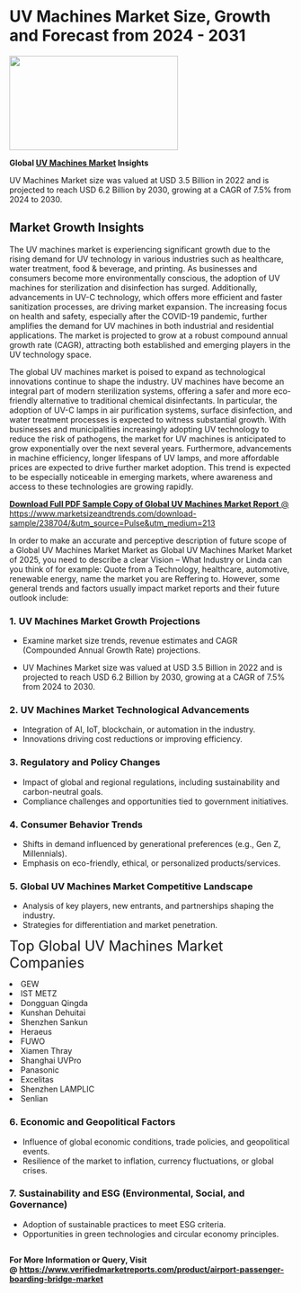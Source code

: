 <H1>UV Machines Market Size, Growth and Forecast from 2024 - 2031</H1><img class="aligncenter size-medium wp-image-584254" src="https://thirdeyenews.in/wp-content/uploads/2024/09/Global-Market-Research-300x168.jpeg" alt="" width="300" height="168" /><p><strong>Global&nbsp;<a href="https://www.marketsizeandtrends.com/download-sample/238704/&amp;utm_source=Pulse&amp;utm_medium=213">UV Machines Market</a> Insights</strong></p><p>UV Machines Market size was valued at USD 3.5 Billion in 2022 and is projected to reach USD 6.2 Billion by 2030, growing at a CAGR of 7.5% from 2024 to 2030.</p><p><h2>Market Growth Insights</h2> <p>The UV machines market is experiencing significant growth due to the rising demand for UV technology in various industries such as healthcare, water treatment, food & beverage, and printing. As businesses and consumers become more environmentally conscious, the adoption of UV machines for sterilization and disinfection has surged. Additionally, advancements in UV-C technology, which offers more efficient and faster sanitization processes, are driving market expansion. The increasing focus on health and safety, especially after the COVID-19 pandemic, further amplifies the demand for UV machines in both industrial and residential applications. The market is projected to grow at a robust compound annual growth rate (CAGR), attracting both established and emerging players in the UV technology space.</p> <p><a href="#sample-download"></a></p> <p>The global UV machines market is poised to expand as technological innovations continue to shape the industry. UV machines have become an integral part of modern sterilization systems, offering a safer and more eco-friendly alternative to traditional chemical disinfectants. In particular, the adoption of UV-C lamps in air purification systems, surface disinfection, and water treatment processes is expected to witness substantial growth. With businesses and municipalities increasingly adopting UV technology to reduce the risk of pathogens, the market for UV machines is anticipated to grow exponentially over the next several years. Furthermore, advancements in machine efficiency, longer lifespans of UV lamps, and more affordable prices are expected to drive further market adoption. This trend is expected to be especially noticeable in emerging markets, where awareness and access to these technologies are growing rapidly.</p> <p><a href="#get-more"></p><p><span class=""><strong>Download Full PDF Sample Copy of Global UV Machines Market Report</strong> @ <a href="https://www.marketsizeandtrends.com/download-sample/238704/&amp;utm_source=Pulse&amp;utm_medium=213" target="_blank">https://www.marketsizeandtrends.com/download-sample/238704/&amp;utm_source=Pulse&amp;utm_medium=213</a></span></p><p>In order to make an accurate and perceptive description of future scope of a Global&nbsp;UV Machines Market Market as Global&nbsp;UV Machines Market Market of 2025, you need to describe a clear Vision &ndash; What Industry or Linda can you think of for example: Quote from a Technology, healthcare, automotive, renewable energy, name the market you are Reffering to. However, some general trends and factors usually impact market reports and their future outlook include:</p><h3>1.&nbsp;<strong>UV Machines Market Growth Projections</strong></h3><ul><li>Examine market size trends, revenue estimates and CAGR (Compounded Annual Growth Rate) projections.</li><li><p>UV Machines Market size was valued at USD 3.5 Billion in 2022 and is projected to reach USD 6.2 Billion by 2030, growing at a CAGR of 7.5% from 2024 to 2030.</p></li></ul><h3>2.&nbsp;<strong>UV Machines Market Technological Advancements</strong></h3><ul><li>Integration of AI, IoT, blockchain, or automation in the industry.</li><li>Innovations driving cost reductions or improving efficiency.</li></ul><h3>3.&nbsp;<strong>Regulatory and Policy Changes</strong></h3><ul><li>Impact of global and regional regulations, including sustainability and carbon-neutral goals.</li><li>Compliance challenges and opportunities tied to government initiatives.</li></ul><h3>4.&nbsp;<strong>Consumer Behavior Trends</strong></h3><ul><li>Shifts in demand influenced by generational preferences (e.g., Gen Z, Millennials).</li><li>Emphasis on eco-friendly, ethical, or personalized products/services.</li></ul><h3>5.&nbsp;<strong>Global UV Machines Market Competitive Landscape</strong></h3><ul><li>Analysis of key players, new entrants, and partnerships shaping the industry.</li><li>Strategies for differentiation and market penetration.</li></ul><p data-pm-slice="1 1 []"><span style="color: inherit; font-family: inherit; font-size: 25px;">Top Global UV Machines Market Companies</span></p><div class="" data-test-id=""><p><li>GEW</li><li> IST METZ</li><li> Dongguan Qingda</li><li> Kunshan Dehuitai</li><li> Shenzhen Sankun</li><li> Heraeus</li><li> FUWO</li><li> Xiamen Thray</li><li> Shanghai UVPro</li><li> Panasonic</li><li> Excelitas</li><li> Shenzhen LAMPLIC</li><li> Senlian</li></p></div><h3>6.&nbsp;<strong>Economic and Geopolitical Factors</strong></h3><ul><li>Influence of global economic conditions, trade policies, and geopolitical events.</li><li>Resilience of the market to inflation, currency fluctuations, or global crises.</li></ul><h3>7.&nbsp;<strong>Sustainability and ESG (Environmental, Social, and Governance)</strong></h3><ul><li>Adoption of sustainable practices to meet ESG criteria.</li><li>Opportunities in green technologies and circular economy principles.</li></ul><h2><strong style="font-size: 14px;">For More Information or Query, Visit @&nbsp;</strong><a style="background-color: #ffffff; font-size: 14px;" href="https://www.marketsizeandtrends.com/report/uv-machines-market/" target="_blank">https://www.verifiedmarketreports.com/product/airport-passenger-boarding-bridge-market</a></h2>
